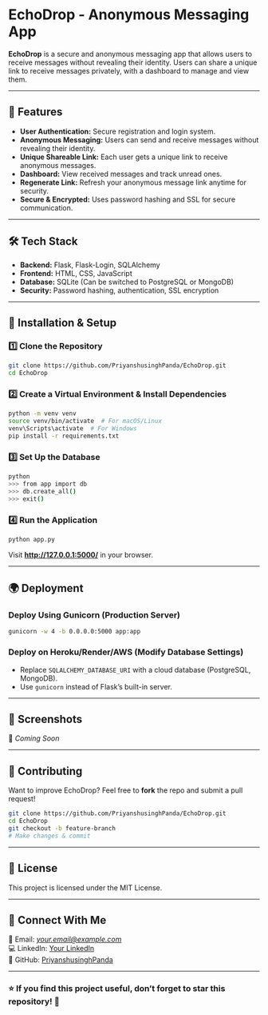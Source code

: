 # **EchoDrop - Anonymous Messaging App**

**EchoDrop** is a secure and anonymous messaging app that allows users to receive messages without revealing their identity. Users can share a unique link to receive messages privately, with a dashboard to manage and view them.

---

## **🚀 Features**
- **User Authentication:** Secure registration and login system.
- **Anonymous Messaging:** Users can send and receive messages without revealing their identity.
- **Unique Shareable Link:** Each user gets a unique link to receive anonymous messages.
- **Dashboard:** View received messages and track unread ones.
- **Regenerate Link:** Refresh your anonymous message link anytime for security.
- **Secure & Encrypted:** Uses password hashing and SSL for secure communication.

---

## **🛠 Tech Stack**
- **Backend:** Flask, Flask-Login, SQLAlchemy
- **Frontend:** HTML, CSS, JavaScript
- **Database:** SQLite (Can be switched to PostgreSQL or MongoDB)
- **Security:** Password hashing, authentication, SSL encryption

---

## **📌 Installation & Setup**

### **1️⃣ Clone the Repository**
```sh
git clone https://github.com/PriyanshusinghPanda/EchoDrop.git
cd EchoDrop
```

### **2️⃣ Create a Virtual Environment & Install Dependencies**
```sh
python -m venv venv
source venv/bin/activate  # For macOS/Linux
venv\Scripts\activate  # For Windows
pip install -r requirements.txt
```

### **3️⃣ Set Up the Database**
```sh
python
>>> from app import db
>>> db.create_all()
>>> exit()
```

### **4️⃣ Run the Application**
```sh
python app.py
```
Visit **http://127.0.0.1:5000/** in your browser.

---

## **🌍 Deployment**

### **Deploy Using Gunicorn (Production Server)**
```sh
gunicorn -w 4 -b 0.0.0.0:5000 app:app
```

### **Deploy on Heroku/Render/AWS (Modify Database Settings)**
- Replace `SQLALCHEMY_DATABASE_URI` with a cloud database (PostgreSQL, MongoDB).
- Use `gunicorn` instead of Flask’s built-in server.

---

## **📸 Screenshots**
🚀 *Coming Soon*

---

## **🤝 Contributing**
Want to improve EchoDrop? Feel free to **fork** the repo and submit a pull request!

```sh
git clone https://github.com/PriyanshusinghPanda/EchoDrop.git
cd EchoDrop
git checkout -b feature-branch
# Make changes & commit
```

---

## **📄 License**
This project is licensed under the MIT License.

---

## **🔗 Connect With Me**
📧 Email: *your.email@example.com*  
💻 LinkedIn: [Your LinkedIn](https://linkedin.com/in/your-profile)  
🔗 GitHub: [PriyanshusinghPanda](https://github.com/PriyanshusinghPanda)

---

### ⭐ If you find this project useful, don’t forget to **star** this repository! 🚀
